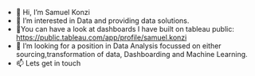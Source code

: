 - 👋 Hi, I’m Samuel Konzi
- 👀 I’m interested in Data and providing data solutions.
- 🌱You can have a look at dashboards I have built on tableau public: https://public.tableau.com/app/profile/samuel.konzi
- 💞️ I’m looking for a position in Data Analysis focussed on either sourcing,transformation of data, Dashboarding and Machine Learning.
- 📫 Lets get in touch

<!---
Konzisam/Konzisam is a ✨ special ✨ repository because its `README.md` (this file) appears on your GitHub profile.
You can click the Preview link to take a look at your changes.
--->
